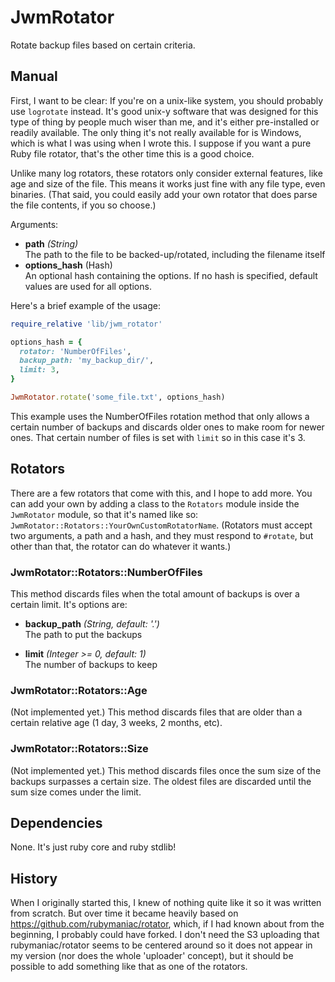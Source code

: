 JwmRotator
==========
Rotate backup files based on certain criteria.


Manual
------
First, I want to be clear: If you're on a unix-like system, you should probably use `logrotate` instead. It's good unix-y software that was designed for this type of thing by people much wiser than me, and it's either pre-installed or readily available. The only thing it's not really available for is Windows, which is what I was using when I wrote this. I suppose if you want a pure Ruby file rotator, that's the other time this is a good choice.

Unlike many log rotators, these rotators only consider external features, like age and size of the file. This means it works just fine with any file type, even binaries. (That said, you could easily add your own rotator that does parse the file contents, if you so choose.)

Arguments:
- **path** _(String)_  
  The path to the file to be backed-up/rotated, including the filename itself
- **options_hash** (Hash)  
  An optional hash containing the options. If no hash is specified, default values are used for all options.

Here's a brief example of the usage:

```ruby
require_relative 'lib/jwm_rotator'

options_hash = {
  rotator: 'NumberOfFiles',
  backup_path: 'my_backup_dir/',
  limit: 3,
}

JwmRotator.rotate('some_file.txt', options_hash)
```

This example uses the NumberOfFiles rotation method that only allows a certain number of backups and discards older ones to make room for newer ones. That certain number of files is set with `limit` so in this case it's 3.


Rotators
--------

There are a few rotators that come with this, and I hope to add more. You can add your own by adding a class to the `Rotators` module inside the `JwmRotator` module, so that it's named like so: `JwmRotator::Rotators::YourOwnCustomRotatorName`. (Rotators must accept two arguments, a path and a hash, and they must respond to `#rotate`, but other than that, the rotator can do whatever it wants.)


### JwmRotator::Rotators::NumberOfFiles

This method discards files when the total amount of backups is over a certain limit. It's options are:

- **backup_path** _(String, default: '.')_  
  The path to put the backups

- **limit** _(Integer >= 0, default: 1)_  
  The number of backups to keep


### JwmRotator::Rotators::Age

(Not implemented yet.) This method discards files that are older than a certain relative age (1 day, 3 weeks, 2 months, etc).


### JwmRotator::Rotators::Size

(Not implemented yet.) This method discards files once the sum size of the backups surpasses a certain size. The oldest files are discarded until the sum size comes under the limit.


Dependencies
------------

None. It's just ruby core and ruby stdlib!


History
-------
When I originally started this, I knew of nothing quite like it so it was written from scratch. But over time it became heavily based on https://github.com/rubymaniac/rotator, which, if I had known about from the beginning, I probably could have forked. I don't need the S3 uploading that rubymaniac/rotator seems to be centered around so it does not appear in my version (nor does the whole 'uploader' concept), but it should be possible to add something like that as one of the rotators.



